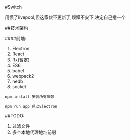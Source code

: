 #Switch

用惯了livepool,但这家伙不更新了,烦躁不安下,决定自己撸一个

##技术架构

####前端:
1. Electron
2. React
3. Rx(暂定)
4. ES6
5. babel
6. webpack2
7. nedb
8. socket

`npm install 安装所有依赖`

`npm run app 启动Electron`

##TODO:

1. 过滤文件
2. 多个本地代理地址前缀

